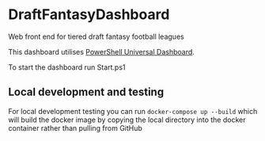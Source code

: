 # DraftFantasyDashboard

Web front end for tiered draft fantasy football leagues

This dashboard utilises [PowerShell Universal Dashboard](https://universaldashboard.io/).

To start the dashboard run Start.ps1

## Local development and testing

For local development testing you can run `docker-compose up --build` which will build the docker image by copying the local directory into the docker container rather than pulling from GitHub
